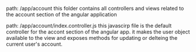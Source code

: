 path: /app/account
this folder contains all  controllers and views related to the account section of the angular application

path: /app/account/index.controller.js
this javascirp file is the default controller for the accont section of the angular app.
it makes the user object available to the view and exposes methods for updating or delteing the current user's account.